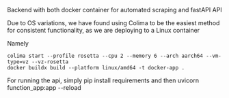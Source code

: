 Backend with both docker container for automated scraping and fastAPI API

Due to OS variations, we have found using Colima to be the easiest method for consistent functionality, as we are deploying to a Linux container

Namely
```
colima start --profile rosetta --cpu 2 --memory 6 --arch aarch64 --vm-type=vz --vz-rosetta 
docker buildx build --platform linux/amd64 -t docker-app .
```


For running the api, simply pip install requirements and then uvicorn function_app:app --reload
